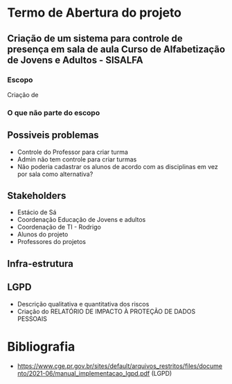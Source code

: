 #  Termo de Abertura do projeto

## Criação de um sistema para controle de presença em sala de aula Curso de Alfabetização de Jovens e Adultos - SISALFA

### Escopo 
Criação de

### O que não parte do escopo


## Possiveis problemas

- Controle do Professor para criar turma
- Admin não tem controle para criar turmas
- Não poderia cadastrar os alunos de acordo com as disciplinas em vez por sala como alternativa?

## Stakeholders

- Estácio de Sá 
- Coordenação Educação de Jovens e adultos
- Coordenação de TI - Rodrigo
- Alunos do projeto
- Professores do projetos

## Infra-estrutura

## LGPD
 - Descrição qualitativa e quantitativa dos riscos
 - Criação do RELATÓRIO DE IMPACTO À PROTEÇÃO DE DADOS PESSOAIS


# Bibliografia 
- https://www.cge.pr.gov.br/sites/default/arquivos_restritos/files/documento/2021-06/manual_implementacao_lgpd.pdf (LGPD)

